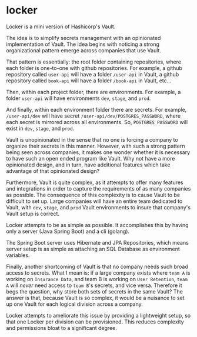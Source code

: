 # locker

Locker is a mini version of Hashicorp's Vault.

The idea is to simplify secrets management with an opinionated implementation of Vault. The idea begins with noticing a strong organizational pattern emerge across companies that use Vault.

That pattern is essentially: the root folder containing repositories, where each folder is one-to-one with github repositories. For example, a github repository called `user-api` will have a folder `/user-api` in Vault, a github repository called `book-api` will have a folder `/book-api` in Vault, etc...

Then, within each project folder, there are environments. For example, a folder `user-api` will have environments `dev`, `stage`, and `prod`.

And finally, within each environment folder there are secrets. For example, `/user-api/dev` will have secret `/user-api/dev/POSTGRES_PASSWORD`, where each secret is mirrored across all environments. So, `POSTGRES_PASSWORD` will exist in `dev`, `stage`, and `prod`.

Vault is unopinionated in the sense that no one is forcing a company to organize their secrets in this manner. However, with such a strong pattern being seen across companies, it makes one wonder whether it is necessary to have such an open ended program like Vault. Why not have a more opinionated design, and in turn, have additional features which take advantage of that opinionated design?

Furthermore, Vault is quite complex, as it attempts to offer many features and integrations in order to capture the requirements of as many companies as possible. The consequence of this complexity is to cause Vault to be difficult to set up. Large companies will have an entire team dedicated to Vault, with `dev`, `stage`, and `prod` Vault environments to insure that company's Vault setup is correct.

Locker attempts to be as simple as possible. It accomplishes this by having only a server (Java Spring Boot) and a cli (golang).

The Spring Boot server uses Hibernate and JPA Repositories, which means server setup is as simple as attaching an SQL Database as environment variables.

Finally, another shortcoming of Vault is that no company needs such broad access to secrets. What I mean is: if a large company exists where `team A` is working on `Insurance Data`, and team B is working on `User Retention`, `team A` will *never* need access to `team B`'s secrets, and vice versa. Therefore it begs the question, why store both sets of secrets in the same Vault? The answer is that, because Vault is so complex, it would be a nuisance to set up one Vault for each logical division across a company.

Locker attempts to ameliorate this issue by providing a lightweight setup, so that one Locker per division can be provisioned. This reduces complexity and permissions bloat to a significant degree.

